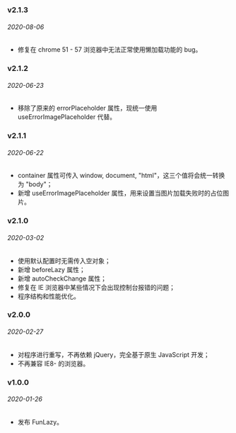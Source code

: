 ### v2.1.3
###### 2020-08-06
- 修复在 chrome 51 - 57 浏览器中无法正常使用懒加载功能的 bug。

### v2.1.2
###### 2020-06-23
- 移除了原来的 errorPlaceholder 属性，现统一使用 useErrorImagePlaceholder 代替。

### v2.1.1
###### 2020-06-22
- container 属性可传入 window, document, "html"，这三个值将会统一转换为 "body"；
- 新增 useErrorImagePlaceholder 属性，用来设置当图片加载失败时的占位图片。

### v2.1.0
###### 2020-03-02
- 使用默认配置时无需传入空对象；
- 新增 beforeLazy 属性；
- 新增 autoCheckChange 属性；
- 修复在 IE 浏览器中某些情况下会出现控制台报错的问题；
- 程序结构和性能优化。

### v2.0.0
###### 2020-02-27
- 对程序进行重写，不再依赖 jQuery，完全基于原生 JavaScript 开发；
- 不再兼容 IE8- 的浏览器。

### v1.0.0
###### 2020-01-26
- 发布 FunLazy。
